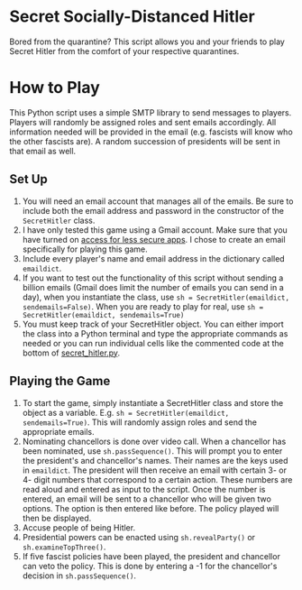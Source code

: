 # Secret Socially-Distanced Hitler

Bored from the quarantine? This script allows you and your friends to play Secret Hitler from the comfort of your respective quarantines.

# How to Play

This Python script uses a simple SMTP library to send messages to players. Players will randomly be assigned roles and sent emails accordingly. All information needed will be provided in the email (e.g. fascists will know who the other fascists are). A random succession of presidents will be sent in that email as well.

## Set Up

1. You will need an email account that manages all of the emails. Be sure to include both the email address and password in the constructor of the ``SecretHitler`` class.
2. I have only tested this game using a Gmail account. Make sure that you have turned on [access for less secure apps](https://support.google.com/accounts/answer/6010255?hl=en). I chose to create an email specifically for playing this game.
3. Include every player's name and email address in the dictionary called ``emaildict``.
4. If you want to test out the functionality of this script without sending a billion emails (Gmail does limit the number of emails you can send in a day), when you instantiate the class, use ``sh = SecretHitler(emaildict, sendemails=False)``. When you are ready to play for real, use ``sh = SecretHitler(emaildict, sendemails=True)``
5. You must keep track of your SecretHitler object. You can either import the class into a Python terminal and type the appropriate commands as needed or you can run individual cells like the commented code at the bottom of [secret_hitler.py](secret_hitler.py).

## Playing the Game

1. To start the game, simply instantiate a SecretHitler class and store the object as a variable. E.g. ``sh = SecretHitler(emaildict, sendemails=True)``. This will randomly assign roles and send the appropriate emails.
2. Nominating chancellors is done over video call. When a chancellor has been nominated, use ``sh.passSequence()``. This will prompt you to enter the president's and chancellor's names. Their names are the keys used in ``emaildict``. The president will then receive an email with certain 3- or 4- digit numbers that correspond to a certain action. These numbers are read aloud and entered as input to the script. Once the number is entered, an email will be sent to a chancellor who will be given two options. The option is then entered like before. The policy played will then be displayed.
3. Accuse people of being Hitler.
4. Presidential powers can be enacted using ``sh.revealParty()`` or ``sh.examineTopThree()``.
5. If five fascist policies have been played, the president and chancellor can veto the policy. This is done by entering a -1 for the chancellor's decision in ``sh.passSequence()``.

